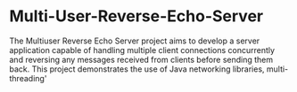 # Multi-User-Reverse-Echo-Server
The Multiuser Reverse Echo Server project aims to develop a server application capable of handling multiple client connections concurrently and reversing any messages received from clients before sending them back. This project demonstrates the use of Java networking libraries, multi-threading'
